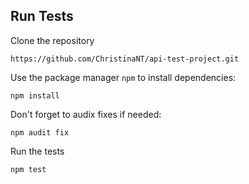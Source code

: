 ## Run Tests

Clone the repository
```
https://github.com/ChristinaNT/api-test-project.git
```

Use the package manager `npm` to install dependencies:
```
npm install
```

Don't forget to audix fixes if needed:
```
npm audit fix
```

Run the tests
```
npm test
```
